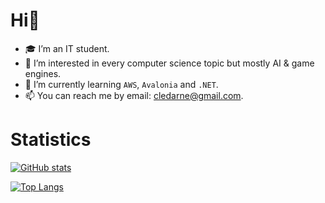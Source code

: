 # Hi👋

- 🎓 I’m an IT student.
- 👀 I’m interested in every computer science topic but mostly AI & game engines.
- 🌱 I’m currently learning `AWS`, `Avalonia` and `.NET`.
- 📫 You can reach me by email: [cledarne@gmail.com](mailto:cledarne@gmail.com).

# Statistics

[![GitHub stats](https://github-readme-stats.vercel.app/api?username=ClementDrn&theme=tokyonight)](https://github.com/anuraghazra/github-readme-stats)

[![Top Langs](https://github-readme-stats.vercel.app/api/top-langs/?username=ClementDrn&theme=tokyonight&layout=compact)](https://github.com/anuraghazra/github-readme-stats)



